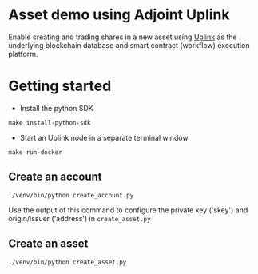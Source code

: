 # Asset demo using Adjoint Uplink

Enable creating and trading shares in a new asset using [Uplink](https://www.adjoint.io/technology/resources) as the
underlying blockchain database and smart contract (workflow) execution
platform.

# Getting started

* Install the python SDK

`make install-python-sdk`

* Start an Uplink node in a separate terminal window

`make run-docker`

## Create an account

`./venv/bin/python create_account.py`

Use the output of this command to configure the private key ('skey') and origin/issuer ('address') in `create_asset.py`

## Create an asset

`./venv/bin/python create_asset.py`

